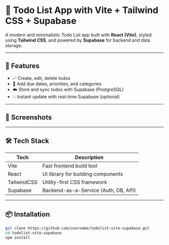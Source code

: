 # 📝 Todo List App with Vite + Tailwind CSS + Supabase

A modern and minimalistic Todo List app built with **React (Vite)**, styled using **Tailwind CSS**, and powered by **Supabase** for backend and data storage.

---

## 🚀 Features

- ✅ Create, edit, delete todos
- 📅 Add due dates, priorities, and categories
- ☁️ Store and sync todos with Supabase (PostgreSQL)
- 💡 Instant update with real-time Supabase (optional)

---

## 📸 Screenshots

> 

---

## 🛠️ Tech Stack

| Tech        | Description                             |
|-------------|-----------------------------------------|
| Vite        | Fast frontend build tool                |
| React       | UI library for building components      |
| TailwindCSS | Utility-first CSS framework             |
| Supabase    | Backend-as-a-Service (Auth, DB, API)    |

---

## 📦 Installation

```bash
git clone https://github.com/username/todolist-vite-supabase.git
cd todolist-vite-supabase
npm install
